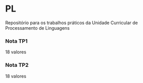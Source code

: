 # PL
 Repositório para os trabalhos práticos da Unidade Curricular de Processamento de Linguagens

### Nota TP1
18 valores

### Nota TP2
18 valores
